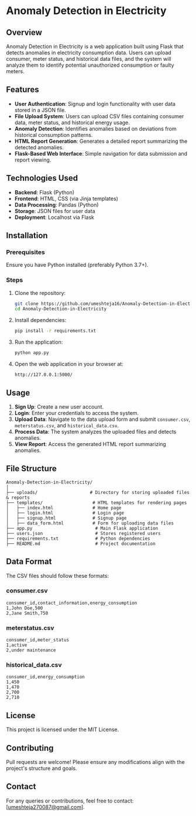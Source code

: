 # Anomaly Detection in Electricity

## Overview
Anomaly Detection in Electricity is a web application built using Flask that detects anomalies in electricity consumption data. Users can upload consumer, meter status, and historical data files, and the system will analyze them to identify potential unauthorized consumption or faulty meters.

## Features
- **User Authentication**: Signup and login functionality with user data stored in a JSON file.
- **File Upload System**: Users can upload CSV files containing consumer data, meter status, and historical energy usage.
- **Anomaly Detection**: Identifies anomalies based on deviations from historical consumption patterns.
- **HTML Report Generation**: Generates a detailed report summarizing the detected anomalies.
- **Flask-Based Web Interface**: Simple navigation for data submission and report viewing.

## Technologies Used
- **Backend**: Flask (Python)
- **Frontend**: HTML, CSS (via Jinja templates)
- **Data Processing**: Pandas (Python)
- **Storage**: JSON files for user data
- **Deployment**: Localhost via Flask

## Installation
### Prerequisites
Ensure you have Python installed (preferably Python 3.7+).

### Steps
1. Clone the repository:
   ```sh
   git clone https://github.com/umeshteja16/Anomaly-Detection-in-Electricity.git
   cd Anomaly-Detection-in-Electricity
   ```
2. Install dependencies:
   ```sh
   pip install -r requirements.txt
   ```
3. Run the application:
   ```sh
   python app.py
   ```
4. Open the web application in your browser at:
   ```
   http://127.0.0.1:5000/
   ```

## Usage
1. **Sign Up**: Create a new user account.
2. **Login**: Enter your credentials to access the system.
3. **Upload Data**: Navigate to the data upload form and submit `consumer.csv`, `meterstatus.csv`, and `historical_data.csv`.
4. **Process Data**: The system analyzes the uploaded files and detects anomalies.
5. **View Report**: Access the generated HTML report summarizing anomalies.

## File Structure
```
Anomaly-Detection-in-Electricity/
│
├── uploads/                    # Directory for storing uploaded files & reports
├── templates/                   # HTML templates for rendering pages
│   ├── index.html               # Home page
│   ├── login.html               # Login page
│   ├── signup.html              # Signup page
│   ├── data_form.html           # Form for uploading data files
├── app.py                        # Main Flask application
├── users.json                    # Stores registered users
├── requirements.txt              # Python dependencies
├── README.md                     # Project documentation
```

## Data Format
The CSV files should follow these formats:
### consumer.csv
```
consumer_id,contact_information,energy_consumption
1,John Doe,500
2,Jane Smith,750
```
### meterstatus.csv
```
consumer_id,meter_status
1,active
2,under maintenance
```
### historical_data.csv
```
consumer_id,energy_consumption
1,450
1,470
2,700
2,710
```

## License
This project is licensed under the MIT License.

## Contributing
Pull requests are welcome! Please ensure any modifications align with the project's structure and goals.

## Contact
For any queries or contributions, feel free to contact: [umeshteja270087@gmail.com].

